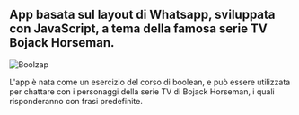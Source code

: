 <h2>App basata sul layout di Whatsapp, sviluppata con JavaScript, a tema della
famosa serie TV Bojack Horseman.</h2>


![Boolzap](https://github.com/user-attachments/assets/b2c1e907-f7dc-45c3-be00-75ec582f0e39)

L'app è nata come un esercizio del corso di boolean, e può essere utilizzata per chattare con i personaggi della serie TV di Bojack Horseman, i quali risponderanno con frasi predefinite.
